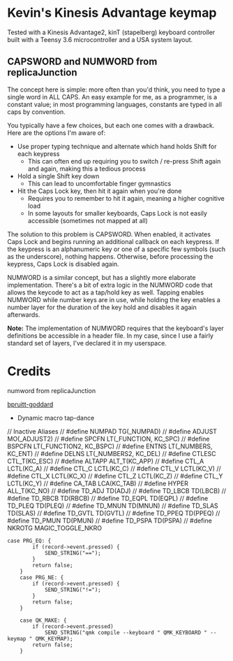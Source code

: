# Kevin's Kinesis Advantage keymap

Tested with a Kinesis Advantage2, kinT (stapelberg) keyboard controller built
with a Teensy 3.6 microcontroller and a USA system layout.

## CAPSWORD and NUMWORD from replicaJunction
The concept here is simple: more often than you'd think, you need to type a single word in ALL CAPS. An easy example for me, as a programmer, is a constant value; in most programming languages, constants are typed in all caps by convention.

You typically have a few choices, but each one comes with a drawback. Here are the options I'm aware of:

* Use proper typing technique and alternate which hand holds Shift for each keypress
    * This can often end up requiring you to switch / re-press Shift again and again, making this a tedious process
* Hold a single Shift key down
    * This can lead to uncomfortable finger gymnastics
* Hit the Caps Lock key, then hit it again when you're done
    * Requires you to remember to hit it again, meaning a higher cognitive load
    * In some layouts for smaller keyboards, Caps Lock is not easily accessible (sometimes not mapped at all)
    
The solution to this problem is CAPSWORD. When enabled, it activates Caps Lock and begins running an additional callback on each keypress. If the keypress is an alphanumeric key or one of a specific few symbols (such as the underscore), nothing happens. Otherwise, before processing the keypress, Caps Lock is disabled again.

NUMWORD is a similar concept, but has a slightly more elaborate implementation. There's a bit of extra logic in the NUMWORD code that allows the keycode to act as a tap/hold key as well. Tapping enables NUMWORD while number keys are in use, while holding the key enables a number layer for the duration of the key hold and disables it again afterwards.

**Note:** The implementation of NUMWORD requires that the keyboard's layer definitions be accessible in a header file. In my case, since I use a fairly standard set of layers, I've declared it in my userspace.


# Credits

numword from replicaJunction

[bpruitt-goddard](https://github.com/qmk/qmk_firmware/blob/master/keyboards/ergodox_ez/keymaps/bpruitt-goddard/readme.md)
* Dynamic macro tap-dance



// Inactive Aliases
// #define NUMPAD  TG(_NUMPAD)
// #define ADJUST  MO(_ADJUST2)
// #define SPCFN   LT(_FUNCTION, KC_SPC)
// #define BSPCFN  LT(_FUNCTION2, KC_BSPC)
// #define ENTNS   LT(_NUMBERS, KC_ENT)
// #define DELNS   LT(_NUMBERS2, KC_DEL)
// #define CTLESC  CTL_T(KC_ESC)
// #define ALTAPP  ALT_T(KC_APP)
// #define CTL_A   LCTL(KC_A)
// #define CTL_C   LCTL(KC_C)
// #define CTL_V   LCTL(KC_V)
// #define CTL_X   LCTL(KC_X)
// #define CTL_Z   LCTL(KC_Z)
// #define CTL_Y   LCTL(KC_Y)
// #define CA_TAB  LCA(KC_TAB)
// #define HYPER   ALL_T(KC_NO)
// #define TD_ADJ  TD(ADJ)
// #define TD_LBCB TD(LBCB)
// #define TD_RBCB TD(RBCB)
// #define TD_EQPL TD(EQPL)
// #define TD_PLEQ TD(PLEQ)
// #define TD_MNUN TD(MNUN)
// #define TD_SLAS TD(SLAS)
// #define TD_GVTL TD(GVTL)
// #define TD_PPEQ TD(PPEQ)
// #define TD_PMUN TD(PMUN)
// #define TD_PSPA TD(PSPA)
// #define NKROTG  MAGIC_TOGGLE_NKRO




    case PRG_EQ: {
            if (record->event.pressed) {
                SEND_STRING("==");
            }
            return false;
        }
        case PRG_NE: {
            if (record->event.pressed) {
                SEND_STRING("!=");
            }
            return false;
        }

        case QK_MAKE: {
            if (record->event.pressed)
                SEND_STRING("qmk compile --keyboard " QMK_KEYBOARD " --keymap " QMK_KEYMAP);
            return false;
        }


<!-- 

ACTIVE

/*
,--------------------------------------------------------------.                                     ,--------------------------------------------------------------.
|      |      |      |      |      |      |      |      |      |                                     |      |      |      |      |      |      |      |      |      |
`--------------------------------------------------------------'                                     `--------------------------------------------------------------'
,------------------------------------------------------.                                                     ,------------------------------------------------------.
|         |        |        |        |        |        |                                                     |        |        |        |        |        |         |
|---------+--------+--------+--------+--------+--------|                                                     |--------+--------+--------+--------+--------+---------|
|         |        |        |        |        |        |                                                     |        |        |        |        |        |         |
|---------+--------+--------+--------+--------+--------|                                                     |--------+--------+--------+--------+--------+---------|
|         |        |        |        |        |        |                                                     |        |        |        |        |        |         |
|---------+--------+--------+--------+--------+--------|                                                     |--------+--------+--------+--------+--------+---------|
|         |        |        |        |        |        |                                                     |        |        |        |        |        |         |
`---------+--------+--------+--------+--------+--------'                                                     `--------+--------+--------+--------+--------+---------'
          |        |        |        |        |                                                                       |        |        |        |        |
          `-----------------------------------'                                                                       `-----------------------------------'
	                                                   ,-----------------.                 ,-----------------.
	                                                   |        |        |                 |        |        |
	                                          ,--------+--------+--------|                 |--------+--------+--------.
	                                          |        |        |        |                 |        |        |        |
	                                          |        |        |--------|                 |--------|        |        |
	                                          |        |        |        |                 |        |        |        |
	                                          `--------------------------'                 `--------------------------'
*/

[_BLANK] = LAYOUT_pretty(
  _______, _______, _______, _______, _______, _______, _______, _______, _______, _______, _______, _______, _______, _______, _______, _______, _______, _______,
  _______, _______, _______, _______, _______, _______,                                                       _______, _______, _______, _______, _______, _______,
  _______, _______, _______, _______, _______, _______,                                                       _______, _______, _______, _______, _______, _______,
  _______, _______, _______, _______, _______, _______,                                                       _______, _______, _______, _______, _______, _______,
  _______, _______, _______, _______, _______, _______,                                                       _______, _______, _______, _______, _______, _______,
           _______, _______, _______, _______,                                                                         _______, _______, _______, _______,
                                                        _______, _______,                   _______, _______,
                                                                 _______,                   _______,
                                               _______, _______, _______,                   _______, _______, _______
),





// Swapping Hands Matrix starting on line numbers that end in 0 for quick counting

/*  ---------------- LEFT HAND -----------------   ---------------- RIGHT HAND ---------------- */
#define LAYOUT_pretty(                                                                           \
    kC0, kD0, kE0, kC1, kD1, kE1, kC2, kD2, kE2,   kC3, kD3, kE3, kC4, kD4, kE4, kC5, kE5, kD5,  \
    k00, k10, k20, k30, k40, k50,                            k60, k70, k80, k90, kA0, kB0,       \
    k01, k11, k21, k31, k41, k51,                            k61, k71, k81, k91, kA1, kB1,       \
    k02, k12, k22, k32, k42, k52,                            k62, k72, k82, k92, kA2, kB2,       \
    k03, k13, k23, k33, k43, k53,                            k63, k73, k83, k93, kA3, kB3,       \
         k14, k24, k34, k54,                                      k64, k84, k94, kA4,            \
                             k56, k55,                  k96, k85,                                \
                                  k35,                  k86,                                     \
                        k36, k46, k25,                  k66, k75, k65                            \
) {                                              \
    { k00,  k01,  k02,  k03,  ___,  ___,  ___ }, \
    { k10,  k11,  k12,  k13,  k14,  ___,  ___ }, \
    { k20,  k21,  k22,  k23,  k24,  k25,  ___ }, \
    { k30,  k31,  k32,  k33,  k34,  k35,  k36 }, \
    { k40,  k41,  k42,  k43,  ___,  ___,  k46 }, \
    { k50,  k51,  k52,  k53,  k54,  k55,  k56 }, \
    { k60,  k61,  k62,  k63,  k64,  k65,  k66 }, \
    { k70,  k71,  k72,  k73,  ___,  k75,  ___ }, \
    { k80,  k81,  k82,  k83,  k84,  k85,  k86 }, \
    { k90,  k91,  k92,  k93,  k94,  ___,  k96 }, \
    { kA0,  kA1,  kA2,  kA3,  kA4,  ___,  ___ }, \
    { kB0,  kB1,  kB2,  kB3,  ___,  ___,  ___ }, \
    { kC0,  kC1,  kC2,  kC3,  kC4,  kC5,  ___ }, \
    { kD0,  kD1,  kD2,  kD3,  kD4,  kD5,  ___ }, \
    { kE0,  kE1,  kE2,  kE3,  kE4,  kE5,  ___ }  \
}
INACTIVE




/*
        Blank layer:
        ,-------------------------------------------------------------------------------.
        |          |      |      |        |        |          |        |        |       |
        `-------------------------------------------------------------------------------'
        ,-------------------------------------------------------------------------------.
        |          |      |      |        |        |          |        |        |       |
        `-------------------------------------------------------------------------------'
        ,-------------------------------------------.,-------------------------------------------.
        |        |      |      |      |      |      ||      |      |      |      |      |        |
        |--------+------+------+------+------+------||------+------+------+------+------+--------|
        |        |      |      |      |      |      ||      |      |      |      |      |        |
        |--------+------+------+------+------+------||------+------+------+------+------+--------|
        |        |      |      |      |      |      ||      |      |      |      |      |        |
        |--------+------+------+------+------+------||------+------+------+------+------+--------|
        |        |      |      |      |      |      ||      |      |      |      |      |        |
        `--------+------+------+------+------+------'`------+------+------+------+------+--------'
                 |      |      |      |      |              |      |      |      |      |
                 `---------------------------'              `---------------------------'
                                      ,-------------.,-------------.
                                      |      |      ||      |      |
                               ,------|------|------||------+------+------.
                               |      |      |      ||      |      |      |
                               |      |      |------||------|      |      |
                               |      |      |      ||      |      |      |
                               `--------------------'`--------------------'
*/
/*
[_BLANK] = LAYOUT_pretty (
           // Left Hand
           _______, _______, _______, _______, _______, _______, _______, _______, _______,
           _______, _______, _______, _______, _______, _______,
           _______, _______, _______, _______, _______, _______,
           _______, _______, _______, _______, _______, _______,
           _______, _______, _______, _______, _______, _______,
                    _______, _______, _______, _______,
           // Left Thumb
                    _______, _______,
                             _______,
           _______, _______, _______,

           // Right Hand
           _______, _______, _______, _______, _______, _______, _______, _______, _______,
           _______, _______, _______, _______, _______, _______,
           _______, _______, _______, _______, _______, _______,
           _______, _______, _______, _______, _______, _______,
           _______, _______, _______, _______, _______, _______,
                    _______, _______, _______, _______,
           // Right Thumb
           _______, _______,
           _______,
           _______, _______, _______
    ),
*/



/*
Compressed pretty layout

,--------------------------------------------------------------.                      ,--------------------------------------------------------------.
|      |      |      |      |      |      |      |      |      |                      |      |      |      |      |      |      |      |      |      |
`--------------------------------------------------------------'                      `--------------------------------------------------------------'
,------------------------------------------------------.                                      ,------------------------------------------------------.
|         |        |        |        |        |        |                                      |        |        |        |        |        |         |
|---------+--------+--------+--------+--------+--------|                                      |--------+--------+--------+--------+--------+---------|
|         |        |        |        |        |        |                                      |        |        |        |        |        |         |
|---------+--------+--------+--------+--------+--------|                                      |--------+--------+--------+--------+--------+---------|
|         |        |        |        |        |        |                                      |        |        |        |        |        |         |
|---------+--------+--------+--------+--------+--------|                                      |--------+--------+--------+--------+--------+---------|
|         |        |        |        |        |        |                                      |        |        |        |        |        |         |
`---------+--------+--------+--------+--------+--------'                                      `--------+--------+--------+--------+--------+---------'
          |        |        |        |        |                                                        |        |        |        |        |
          `-----------------------------------'                                                        `-----------------------------------'
	                                                   ,-----------------.  ,-----------------.
	                                                   |        |        |  |        |        |
	                                          ,--------+--------+--------|  |--------+--------+--------.
	                                          |        |        |        |  |        |        |        |
	                                          |        |        |--------|  |--------|        |        |
	                                          |        |        |        |  |        |        |        |
	                                          `--------------------------'  `--------------------------'
*/ 

/* Archived Not Pretty Layout
[_QWERTY] = LAYOUT (
           // Left Hand
           ESC_STATUS,  KC_F1,   KC_F2,   KC_F3,   KC_F4,   KC_F5,   KC_F6, TG(_FUNCTION),  TG(_VIM),
           QK_GESC,  KC_1,    KC_2,    KC_3,    KC_4,    KC_5,
           KC_TAB,  KC_Q,    KC_W,    KC_E,    KC_R,    KC_T,
           OSM(MOD_LGUI),      LCTL_T(KC_A),    LOPT_T(KC_S),    LGUI_T(KC_D),    LSFT_T(KC_F),    KC_G,
           OSM(MOD_LSFT), KC_Z,    KC_X,    KC_C,    KC_V,    KC_B,
                    TD(PLEQ),  TD(MNUN), KC_LEFT, KC_RGHT,

                                              LCTL_T(KC_ESC), KC_LAPO,
                                                                G(KC_SPC),
                                              KC_BSPC, LGUI_T(KC_DEL), APP_NAV,

           // Right Hand
                    QWERTY,   KC_F10,  KC_F11,  TG(_SYMBOLS),  KC_MUTE, KC_VOLD, KC_VOLU, TG(_KEYPAD),  TG(_PROGRAM),
                    KC_6,    KC_7,    KC_8,    KC_9,    KC_0,    TG(_NAV),
                    KC_Y,    KC_U,    KC_I,    KC_O,    KC_P,    KC_BSPC,
                    KC_H,    RSFT_T(KC_J),    RGUI_T(KC_K),    ROPT_T(KC_L),    RCTL_T(KC_SCLN), TD(APQU),
                    KC_N,    KC_M,    TD(CMAG), TD(PDAG),  KC_SLSH, OSM(MOD_RSFT),
                             KC_UP,   KC_DOWN, TD(LBCB), TD(RBCB),

           KC_RCPC, KC_LEAD,
           HYPR_T(KC_BSPC),
           OSM(MOD_MEH), LT(_KEYPAD, KC_ENT), RGUI_T(KC_SPC)
    ),
*/


// Triple Tap Tap Dance Function Definition


// void triple_tap_dance_pair_on_each_tap(qk_tap_dance_state_t *state, void *user_data) {

//     qk_tap_dance_pair_t *pair = (qk_tap_dance_pair_t *)user_data;

//     if (state->count == 3) {
//         // immediately finish on third press
//         register_code16(pair->kc2);
//         state->finished = true;
//     }
// }

// void triple_tap_dance_pair_finished(qk_tap_dance_state_t *state, void *user_data) {
//     qk_tap_dance_pair_t *pair = (qk_tap_dance_pair_t *)user_data;

//     if (state->count == 1) {
//         register_code16(pair->kc1);
//     } else if (state->count == 2) {
//         // tap plus hold
//         tap_code16(pair->kc1);
//         register_code16(pair->kc1);
//     } else if (state->count == 3) {
//         register_code16(pair->kc2);
//     }
// }

// void triple_tap_dance_pair_reset(qk_tap_dance_state_t *state, void *user_data) {
//     qk_tap_dance_pair_t *pair = (qk_tap_dance_pair_t *)user_data;

//     if (state->count == 1 || state->count == 2) {
//         // 1-tap and 2-tap both result in `kc1` pressed so release it
//         unregister_code16(pair->kc1);
//     } else if (state->count == 3) {
//         unregister_code16(pair->kc2);
//     }
// // }


//  #define TRIPLE_TAP_DANCE_DOUBLE(kc1, kc2) \
//          { .fn = {
//              triple_tap_dance_pair_on_each_tap, triple_tap_dance_pair_finished, triple_tap_dance_pair_reset
//              }, 
//              .user_data = (void *) & ( (qk_tap_dance_pair_t) {kc1, kc2} ), 
//          } 

// END Triple Tap Tap Dance Function Definition
